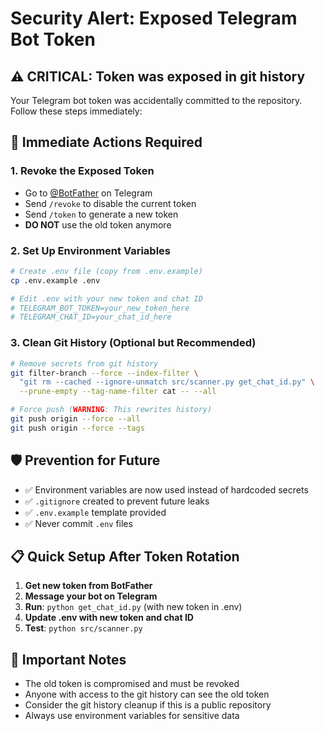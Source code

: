 # Security Alert: Exposed Telegram Bot Token

## ⚠️ CRITICAL: Token was exposed in git history

Your Telegram bot token was accidentally committed to the repository. Follow these steps immediately:

## 🔧 Immediate Actions Required

### 1. Revoke the Exposed Token
- Go to [@BotFather](https://t.me/BotFather) on Telegram
- Send `/revoke` to disable the current token
- Send `/token` to generate a new token
- **DO NOT** use the old token anymore

### 2. Set Up Environment Variables
```bash
# Create .env file (copy from .env.example)
cp .env.example .env

# Edit .env with your new token and chat ID
# TELEGRAM_BOT_TOKEN=your_new_token_here
# TELEGRAM_CHAT_ID=your_chat_id_here
```

### 3. Clean Git History (Optional but Recommended)
```bash
# Remove secrets from git history
git filter-branch --force --index-filter \
  "git rm --cached --ignore-unmatch src/scanner.py get_chat_id.py" \
  --prune-empty --tag-name-filter cat -- --all

# Force push (WARNING: This rewrites history)
git push origin --force --all
git push origin --force --tags
```

## 🛡️ Prevention for Future

- ✅ Environment variables are now used instead of hardcoded secrets
- ✅ `.gitignore` created to prevent future leaks
- ✅ `.env.example` template provided
- ✅ Never commit `.env` files

## 📋 Quick Setup After Token Rotation

1. **Get new token from BotFather**
2. **Message your bot on Telegram**
3. **Run**: `python get_chat_id.py` (with new token in .env)
4. **Update .env with new token and chat ID**
5. **Test**: `python src/scanner.py`

## 🚨 Important Notes

- The old token is compromised and must be revoked
- Anyone with access to the git history can see the old token
- Consider the git history cleanup if this is a public repository
- Always use environment variables for sensitive data

